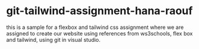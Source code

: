 # git-tailwind-assignment-hana-raouf
this is a sample for a flexbox and tailwind css assignment where we are assigned to create our website using references from ws3schools, flex box and tailwind, using git in visual studio.
